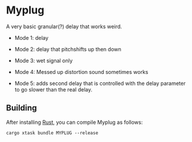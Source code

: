 # Myplug
A very basic granular(?) delay that works weird.

- Mode 1: delay

- Mode 2: delay that pitchshifts up then down

- Mode 3: wet signal only

- Mode 4: Messed up distortion sound sometimes works

- Mode 5: adds second delay that is controlled with the delay parameter to go slower than the real delay.



## Building

After installing [Rust](https://rustup.rs/), you can compile Myplug as follows:

```shell
cargo xtask bundle MYPLUG --release
```
